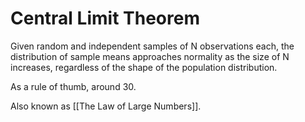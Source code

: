 # Central Limit Theorem
Given random and independent samples of N observations each, the distribution of sample means approaches normality as the size of N increases, regardless of the shape of the population distribution.

As a rule of thumb, around 30.

Also known as [[The Law of Large Numbers]].

<!-- #Life -->

<!-- {BearID:AE5E1696-2366-497E-8E3C-AF51BEDAACEC-15756-000013034459C901} -->
